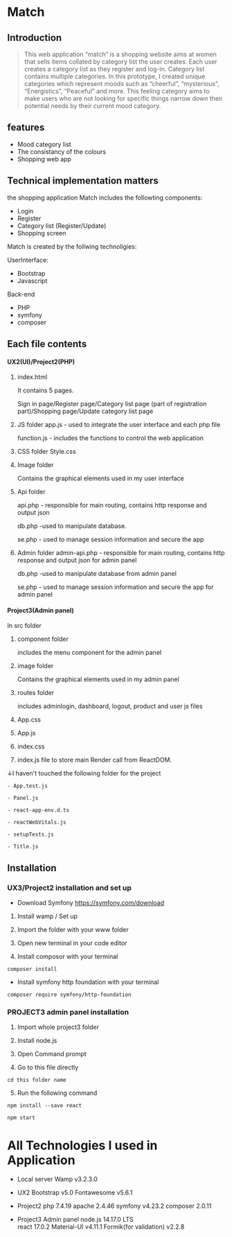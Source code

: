 # Match 

## Introduction 

>This web application “match” is a shopping website aims at women that sells items collated by category list the user creates. 
Each user creates a category list as they register and log-in. Category list contains multiple categories. In this prototype, I created unique categories which represent moods such as “cheerful”, “mysterious”, “Energistics”, “Peaceful” and more. 
This feeling category aims to make users who are not looking for specific things narrow down their potential needs by their current mood category.  

## features

- Mood category list
- The consistancy of the colours
- Shopping web app


## Technical implementation matters
the shopping application Match includes the followting components:

- Login 
- Register 
- Category list (Register/Update)
- Shopping screen 

Match is created by the follwing technoligies:

UserInterface:
- Bootstrap 
- Javascript

Back-end 
- PHP
- symfony 
- composer



## Each file contents

#### UX2(UI)/Project2(PHP)

1. index.html

    It contains 5 pages. 

    Sign in page/Register page/Category list page (part of registration part)/Shopping page/Update category list page 


2. JS folder 
    app.js - used to integrate the user interface and each php file 

    function.js - includes the functions to control the web application  

 

3. CSS folder 
Style.css  

 

4. Image folder 

    Contains the graphical elements used in my user interface 

 

5. Api folder 

    api.php  - responsible for main routing, contains http response and output json 

    db.php -used to manipulate database. 
        
    se.php - used to manage session information and secure the app 


6. Admin folder 
    admin-api.php - responsible for main routing, contains http response and output json for admin panel

    db.php -used to manipulate database from admin panel
    
    se.php - used to manage session information and secure the app for admin panel 



#### Project3(Admin panel)

In src folder 

1. component folder

    includes the menu component for the admin panel

2. image folder

    Contains the graphical elements used in my admin panel

3. routes folder

    includes adminlogin, dashboard, logout, product and user js files 

4. App.css

5. App.js

6. index.css

7. index.js
    file to store main Render call from ReactDOM.

↓I haven't touched the following folder for the project

    - App.test.js

    - Panel.js

    - react-app-env.d.ts

    - reactWebVitals.js

    - setupTests.js

    - Title.js



## Installation 

### UX3/Project2 installation and set up  

* Download Symfony
https://symfony.com/download 

1. Install wamp / Set up

2. Import the folder with your www folder

3. Open new terminal in your code editor 

4. Install composor with your terminal
```
composer install
```

*  Install symfony http foundation with your terminal 
```
composer require symfony/http-foundation
```

### PROJECT3 admin panel installation 

1. Import whole project3 folder

2. Install node.js

3. Open Command prompt 

4. Go to this file directly
```
cd this folder name
```

5. Run the following command

```
npm install --save react
```

```
npm start 
```


# All Technologies I used in Application 

- Local server 
Wamp v3.2.3.0

- UX2
Bootstrap v5.0 
Fontawesome v5.6.1

- Project2 
php 7.4.19
apache 2.4.46
symfony v4.23.2
composer 2.0.11

- Project3 Admin panel
node.js 14.17.0 LTS  
react 17.0.2
Material-UI v4.11.1 
Formik(for validation) v2.2.8







 